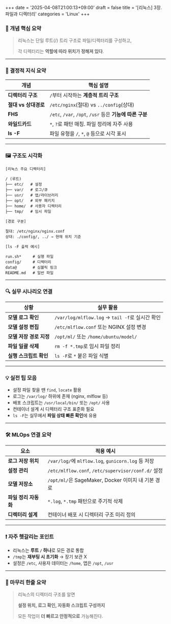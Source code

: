 +++
date = '2025-04-08T21:00:13+09:00'
draft = false
title = '[리눅스] 3장. 파일과 디렉터리'
categories = 'Linux'
+++

### 📌 개념 핵심 요약

> 리눅스는 단일 루트(/) 트리 구조로 파일/디렉터리를 구성하고,
> 
> 
> 각 디렉터리는 **역할에 따라 위치가 정해져 있다**.
> 

---

### 🧠 결정적 지식 요약

| 개념 | 핵심 설명 |
| --- | --- |
| **디렉터리 구조** | `/`부터 시작하는 **계층적 트리 구조** |
| **절대 vs 상대경로** | `/etc/nginx`(절대) vs `../config`(상대) |
| **FHS** | `/etc`, `/var`, `/opt`, `/usr` 등은 **기능에 따른 구분** |
| **와일드카드** | `*`, `?`로 패턴 매칭. 파일 정리에 자주 사용 |
| **ls -F** | 파일 유형을 `/`, `*`, `@` 등으로 시각 표시 |

---

### 🖼️ 구조도 시각화

```
[리눅스 주요 디렉터리]

/ (루트)
├── etc/   # 설정
├── var/   # 로그/큐
├── usr/   # 앱/라이브러리
├── opt/   # 외부 패키지
├── home/  # 사용자 디렉터리
├── tmp/   # 임시 파일

```

```
[경로 구분]

절대: /etc/nginx/nginx.conf
상대: ./config/, ../ → 현재 위치 기준

```

```
[ls -F 출력 예시]

run.sh*     # 실행 파일
config/     # 디렉터리
data@       # 심볼릭 링크
README.md   # 일반 파일

```

---

### 🔍 실무 시나리오 연결

| 상황 | 실무 활용 |
| --- | --- |
| **모델 로그 확인** | `/var/log/mlflow.log` → `tail -f`로 실시간 확인 |
| **모델 설정 편집** | `/etc/mlflow.conf` 또는 NGINX 설정 변경 |
| **모델 저장 경로 지정** | `/opt/ml/` 또는 `/home/ubuntu/model/` |
| **파일 일괄 삭제** | `rm -f *.tmp`로 임시 파일 정리 |
| **실행 스크립트 확인** | `ls -F`로 `*` 붙은 파일 식별 |

---

### 💡 실전 팁 모음

- 설정 파일 찾을 땐 `find`, `locate` 활용
- 로그는 `/var/log/` 하위에 존재 (nginx, mlflow 등)
- 배포 스크립트는 `/usr/local/bin/` 또는 `/opt/` 사용
- 컨테이너 설계 시 디렉터리 구조 표준화 필요
- `ls -F`는 실무에서 **파일 상태 빠른 확인**에 유용

---

### 🛠️ MLOps 연결 요약

| 요소 | 적용 예시 |
| --- | --- |
| **로그 저장 위치** | `/var/log/`에 `mlflow.log`, `gunicorn.log` 등 저장 |
| **설정 관리** | `/etc/mlflow.conf`, `/etc/supervisor/conf.d/` 설정 |
| **모델 저장소** | `/opt/ml/`은 SageMaker, Docker 이미지 내 기본 경로 |
| **파일 정리 자동화** | `*.log`, `*.tmp` 패턴으로 주기적 삭제 |
| **디렉터리 설계** | 컨테이너 배포 시 디렉터리 구조 미리 정의 |

---

### ❗ 자주 헷갈리는 포인트

- 리눅스는 **루트 `/` 하나**로 모든 경로 통합
- `/tmp`는 **재부팅 시 초기화** → 장기 보관 X
- 설정은 `/etc`, 사용자 데이터는 `/home`, 앱은 `/opt`, `/usr`

---

### 🏁 마무리 한줄 요약

> 리눅스의 디렉터리 구조를 알면
> 
> 
> **설정 위치, 로그 확인, 자동화 스크립트 구성까지**
> 
> 모든 작업이 **더 빠르고 안정적으로** 가능해진다.
>
